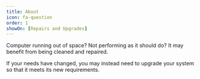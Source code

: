 ```yaml
---
title: About
icon: fa-question
order: 1
showOn: [Repairs and Upgrades]
---
```


Computer running out of space? Not performing as it should do? It may benefit from being cleaned and repaired.

If your needs have changed, you may instead need to upgrade your system so that it meets its new requirements.